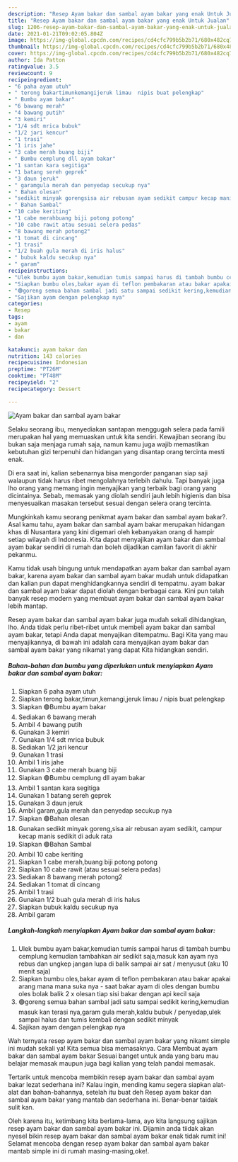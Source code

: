 ```yaml
---
description: "Resep Ayam bakar dan sambal ayam bakar yang enak Untuk Jualan"
title: "Resep Ayam bakar dan sambal ayam bakar yang enak Untuk Jualan"
slug: 1206-resep-ayam-bakar-dan-sambal-ayam-bakar-yang-enak-untuk-jualan
date: 2021-01-21T09:02:05.804Z
image: https://img-global.cpcdn.com/recipes/cd4cfc799b5b2b71/680x482cq70/ayam-bakar-dan-sambal-ayam-bakar-foto-resep-utama.jpg
thumbnail: https://img-global.cpcdn.com/recipes/cd4cfc799b5b2b71/680x482cq70/ayam-bakar-dan-sambal-ayam-bakar-foto-resep-utama.jpg
cover: https://img-global.cpcdn.com/recipes/cd4cfc799b5b2b71/680x482cq70/ayam-bakar-dan-sambal-ayam-bakar-foto-resep-utama.jpg
author: Ida Patton
ratingvalue: 3.5
reviewcount: 9
recipeingredient:
- "6 paha ayam utuh"
- " terong bakartimunkemangijeruk limau  nipis buat pelengkap"
- " Bumbu ayam bakar"
- "6 bawang merah"
- "4 bawang putih"
- "3 kemiri"
- "1/4 sdt mrica bubuk"
- "1/2 jari kencur"
- "1 trasi"
- "1 iris jahe"
- "3 cabe merah buang biji"
- " Bumbu cemplung dll ayam bakar"
- "1 santan kara segitiga"
- "1 batang sereh geprek"
- "3 daun jeruk"
- " garamgula merah dan penyedap secukup nya"
- " Bahan olesan"
- "sedikit minyak gorengsisa air rebusan ayam sedikit campur kecap manis sedikit di aduk rata"
- " Bahan Sambal"
- "10 cabe keriting"
- "1 cabe merahbuang biji potong potong"
- "10 cabe rawit atau sesuai selera pedas"
- "8 bawang merah potong2"
- "1 tomat di cincang"
- "1 trasi"
- "1/2 buah gula merah di iris halus"
- " bubuk kaldu secukup nya"
- " garam"
recipeinstructions:
- "Ulek bumbu ayam bakar,kemudian tumis sampai harus di tambah bumbu cemplung kemudian tambahkan air sedikit saja,masuk kan ayam nya rebus dan ungkep jangan lupa di balik sampai air sat / menyusut (aku 10 menit saja)"
- "Siapkan bumbu oles,bakar ayam di teflon pembakaran atau bakar apakai arang mana mana suka nya  saat bakar ayam di oles dengan bumbu oles bolak balik 2 x olesan tiap sisi bakar dengan api kecil saja"
- "🟢goreng semua bahan sambal jadi satu sampai sedikit kering,kemudian masuk kan terasi nya,garam gula merah,kaldu bubuk / penyedap,ulek sampai halus dan tumis kembali dengan sedikit minyak"
- "Sajikan ayam dengan pelengkap nya"
categories:
- Resep
tags:
- ayam
- bakar
- dan

katakunci: ayam bakar dan 
nutrition: 143 calories
recipecuisine: Indonesian
preptime: "PT26M"
cooktime: "PT48M"
recipeyield: "2"
recipecategory: Dessert

---
```



![Ayam bakar dan sambal ayam bakar](https://img-global.cpcdn.com/recipes/cd4cfc799b5b2b71/680x482cq70/ayam-bakar-dan-sambal-ayam-bakar-foto-resep-utama.jpg)

Selaku seorang ibu, menyediakan santapan menggugah selera pada famili merupakan hal yang memuaskan untuk kita sendiri. Kewajiban seorang ibu bukan saja menjaga rumah saja, namun kamu juga wajib memastikan kebutuhan gizi terpenuhi dan hidangan yang disantap orang tercinta mesti enak.

Di era  saat ini, kalian sebenarnya bisa mengorder panganan siap saji walaupun tidak harus ribet mengolahnya terlebih dahulu. Tapi banyak juga lho orang yang memang ingin menyajikan yang terbaik bagi orang yang dicintainya. Sebab, memasak yang diolah sendiri jauh lebih higienis dan bisa menyesuaikan masakan tersebut sesuai dengan selera orang tercinta. 



Mungkinkah kamu seorang penikmat ayam bakar dan sambal ayam bakar?. Asal kamu tahu, ayam bakar dan sambal ayam bakar merupakan hidangan khas di Nusantara yang kini digemari oleh kebanyakan orang di hampir setiap wilayah di Indonesia. Kita dapat menyajikan ayam bakar dan sambal ayam bakar sendiri di rumah dan boleh dijadikan camilan favorit di akhir pekanmu.

Kamu tidak usah bingung untuk mendapatkan ayam bakar dan sambal ayam bakar, karena ayam bakar dan sambal ayam bakar mudah untuk didapatkan dan kalian pun dapat menghidangkannya sendiri di tempatmu. ayam bakar dan sambal ayam bakar dapat diolah dengan berbagai cara. Kini pun telah banyak resep modern yang membuat ayam bakar dan sambal ayam bakar lebih mantap.

Resep ayam bakar dan sambal ayam bakar juga mudah sekali dihidangkan, lho. Anda tidak perlu ribet-ribet untuk membeli ayam bakar dan sambal ayam bakar, tetapi Anda dapat menyajikan ditempatmu. Bagi Kita yang mau menyajikannya, di bawah ini adalah cara menyajikan ayam bakar dan sambal ayam bakar yang nikamat yang dapat Kita hidangkan sendiri.

<!--inarticleads1-->

##### Bahan-bahan dan bumbu yang diperlukan untuk menyiapkan Ayam bakar dan sambal ayam bakar:

1. Siapkan 6 paha ayam utuh
1. Siapkan  terong bakar,timun,kemangi,jeruk limau / nipis buat pelengkap
1. Siapkan  🟢Bumbu ayam bakar
1. Sediakan 6 bawang merah
1. Ambil 4 bawang putih
1. Gunakan 3 kemiri
1. Gunakan 1/4 sdt mrica bubuk
1. Sediakan 1/2 jari kencur
1. Gunakan 1 trasi
1. Ambil 1 iris jahe
1. Gunakan 3 cabe merah buang biji
1. Siapkan  🟢Bumbu cemplung dll ayam bakar
1. Ambil 1 santan kara segitiga
1. Gunakan 1 batang sereh geprek
1. Gunakan 3 daun jeruk
1. Ambil  garam,gula merah dan penyedap secukup nya
1. Siapkan  🟢Bahan olesan
1. Gunakan sedikit minyak goreng,sisa air rebusan ayam sedikit, campur kecap manis sedikit di aduk rata
1. Siapkan  🟢Bahan Sambal
1. Ambil 10 cabe keriting
1. Siapkan 1 cabe merah,buang biji potong potong
1. Siapkan 10 cabe rawit (atau sesuai selera pedas)
1. Sediakan 8 bawang merah potong2
1. Sediakan 1 tomat di cincang
1. Ambil 1 trasi
1. Gunakan 1/2 buah gula merah di iris halus
1. Siapkan  bubuk kaldu secukup nya
1. Ambil  garam




<!--inarticleads2-->

##### Langkah-langkah menyiapkan Ayam bakar dan sambal ayam bakar:

1. Ulek bumbu ayam bakar,kemudian tumis sampai harus di tambah bumbu cemplung kemudian tambahkan air sedikit saja,masuk kan ayam nya rebus dan ungkep jangan lupa di balik sampai air sat / menyusut (aku 10 menit saja)
1. Siapkan bumbu oles,bakar ayam di teflon pembakaran atau bakar apakai arang mana mana suka nya  - saat bakar ayam di oles dengan bumbu oles bolak balik 2 x olesan tiap sisi bakar dengan api kecil saja
1. 🟢goreng semua bahan sambal jadi satu sampai sedikit kering,kemudian masuk kan terasi nya,garam gula merah,kaldu bubuk / penyedap,ulek sampai halus dan tumis kembali dengan sedikit minyak
1. Sajikan ayam dengan pelengkap nya




Wah ternyata resep ayam bakar dan sambal ayam bakar yang nikamt simple ini mudah sekali ya! Kita semua bisa memasaknya. Cara Membuat ayam bakar dan sambal ayam bakar Sesuai banget untuk anda yang baru mau belajar memasak maupun juga bagi kalian yang telah pandai memasak.

Tertarik untuk mencoba membikin resep ayam bakar dan sambal ayam bakar lezat sederhana ini? Kalau ingin, mending kamu segera siapkan alat-alat dan bahan-bahannya, setelah itu buat deh Resep ayam bakar dan sambal ayam bakar yang mantab dan sederhana ini. Benar-benar taidak sulit kan. 

Oleh karena itu, ketimbang kita berlama-lama, ayo kita langsung sajikan resep ayam bakar dan sambal ayam bakar ini. Dijamin anda tiidak akan nyesel bikin resep ayam bakar dan sambal ayam bakar enak tidak rumit ini! Selamat mencoba dengan resep ayam bakar dan sambal ayam bakar mantab simple ini di rumah masing-masing,oke!.

